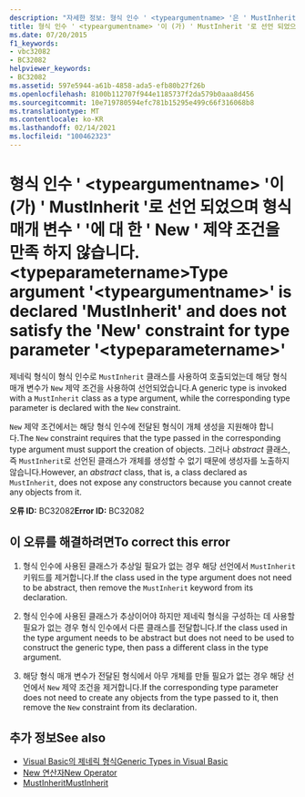 ```yaml
---
description: "자세한 정보: 형식 인수 ' <typeargumentname> '은 ' MustInherit '로 선언 되었으며 형식 매개 변수 ' '에 대 한 ' New ' 제약 조건을 만족 하지 않습니다. <typeparametername>"
title: 형식 인수 ' <typeargumentname> '이 (가) ' MustInherit '로 선언 되었으며 형식 매개 변수 ' '에 대 한 ' New ' 제약 조건을 만족 하지 않습니다. <typeparametername>
ms.date: 07/20/2015
f1_keywords:
- vbc32082
- BC32082
helpviewer_keywords:
- BC32082
ms.assetid: 597e5944-a61b-4858-ada5-efb80b27f26b
ms.openlocfilehash: 8100b112707f944e1185737f2da579b0aaa8d456
ms.sourcegitcommit: 10e719780594efc781b15295e499c66f316068b8
ms.translationtype: MT
ms.contentlocale: ko-KR
ms.lasthandoff: 02/14/2021
ms.locfileid: "100462323"
---
```

# <a name="type-argument-typeargumentname-is-declared-mustinherit-and-does-not-satisfy-the-new-constraint-for-type-parameter-typeparametername"></a><span data-ttu-id="45b01-103">형식 인수 ' \<typeargumentname> '이 (가) ' MustInherit '로 선언 되었으며 형식 매개 변수 ' '에 대 한 ' New ' 제약 조건을 만족 하지 않습니다. \<typeparametername></span><span class="sxs-lookup"><span data-stu-id="45b01-103">Type argument '\<typeargumentname>' is declared 'MustInherit' and does not satisfy the 'New' constraint for type parameter '\<typeparametername>'</span></span>

<span data-ttu-id="45b01-104">제네릭 형식이 형식 인수로 `MustInherit` 클래스를 사용하여 호출되었는데 해당 형식 매개 변수가 `New` 제약 조건을 사용하여 선언되었습니다.</span><span class="sxs-lookup"><span data-stu-id="45b01-104">A generic type is invoked with a `MustInherit` class as a type argument, while the corresponding type parameter is declared with the `New` constraint.</span></span>  
  
 <span data-ttu-id="45b01-105">`New` 제약 조건에서는 해당 형식 인수에 전달된 형식이 개체 생성을 지원해야 합니다.</span><span class="sxs-lookup"><span data-stu-id="45b01-105">The `New` constraint requires that the type passed in the corresponding type argument must support the creation of objects.</span></span> <span data-ttu-id="45b01-106">그러나 *abstract* 클래스, 즉 `MustInherit`로 선언된 클래스가 개체를 생성할 수 없기 때문에 생성자를 노출하지 않습니다.</span><span class="sxs-lookup"><span data-stu-id="45b01-106">However, an *abstract* class, that is, a class declared as `MustInherit`, does not expose any constructors because you cannot create any objects from it.</span></span>  
  
 <span data-ttu-id="45b01-107">**오류 ID:** BC32082</span><span class="sxs-lookup"><span data-stu-id="45b01-107">**Error ID:** BC32082</span></span>  
  
## <a name="to-correct-this-error"></a><span data-ttu-id="45b01-108">이 오류를 해결하려면</span><span class="sxs-lookup"><span data-stu-id="45b01-108">To correct this error</span></span>  
  
1. <span data-ttu-id="45b01-109">형식 인수에 사용된 클래스가 추상일 필요가 없는 경우 해당 선언에서 `MustInherit` 키워드를 제거합니다.</span><span class="sxs-lookup"><span data-stu-id="45b01-109">If the class used in the type argument does not need to be abstract, then remove the `MustInherit` keyword from its declaration.</span></span>  
  
2. <span data-ttu-id="45b01-110">형식 인수에 사용된 클래스가 추상이어야 하지만 제네릭 형식을 구성하는 데 사용할 필요가 없는 경우 형식 인수에서 다른 클래스를 전달합니다.</span><span class="sxs-lookup"><span data-stu-id="45b01-110">If the class used in the type argument needs to be abstract but does not need to be used to construct the generic type, then pass a different class in the type argument.</span></span>  
  
3. <span data-ttu-id="45b01-111">해당 형식 매개 변수가 전달된 형식에서 아무 개체를 만들 필요가 없는 경우 해당 선언에서 `New` 제약 조건을 제거합니다.</span><span class="sxs-lookup"><span data-stu-id="45b01-111">If the corresponding type parameter does not need to create any objects from the type passed to it, then remove the `New` constraint from its declaration.</span></span>  
  
## <a name="see-also"></a><span data-ttu-id="45b01-112">추가 정보</span><span class="sxs-lookup"><span data-stu-id="45b01-112">See also</span></span>

- [<span data-ttu-id="45b01-113">Visual Basic의 제네릭 형식</span><span class="sxs-lookup"><span data-stu-id="45b01-113">Generic Types in Visual Basic</span></span>](../programming-guide/language-features/data-types/generic-types.md)
- [<span data-ttu-id="45b01-114">New 연산자</span><span class="sxs-lookup"><span data-stu-id="45b01-114">New Operator</span></span>](../language-reference/operators/new-operator.md)
- [<span data-ttu-id="45b01-115">MustInherit</span><span class="sxs-lookup"><span data-stu-id="45b01-115">MustInherit</span></span>](../language-reference/modifiers/mustinherit.md)
